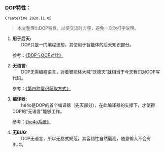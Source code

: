 ### DOP特性：
`CreateTime 2020.11.05`

> 本文整理出DOP特性，以便交流时方便，避免一次次打字说明。

1. **用于后天:**  
   　　DOP只是一门编程思想，其使用于智能体的后天知识部分。

   参考：[《DOP与OOP对比》](https://github.com/jiaxiaogang/HELIX_THEORY/blob/master/Other/48_DOP%E4%B8%8EOOP%E5%AF%B9%E6%AF%94.md)

2. **无语言:**  
   　　DOP无需编程语言，对着智能体大喊“沃德天”就相当于今天我们对OOP写代码。

   参考：[《第四种常识获取方式》](https://github.com/jiaxiaogang/HELIX_THEORY/blob/master/Other/52_%E4%B8%8E%E5%BC%A0%E9%92%B9%E9%99%A2%E5%A3%AB%E8%81%8A%E5%B8%B8%E8%AF%86%E8%8E%B7%E5%8F%96.md#3-%E5%B8%B8%E8%AF%86%E5%81%9A%E6%B3%95%E6%80%BB%E7%BB%93)

3. **编译器:**  
   　　he4o是DOP的首个编译器（先天部分），在此编译器的支撑下，才使得DOP的“无语言”能够工作。

   参考：[《he4o系统》](https://github.com/jiaxiaogang/he4o)

4. **无BUG:**  
   　　DOP无语言，所以无格式规范，其容错性自然最高，随意输入不会有BUG。
